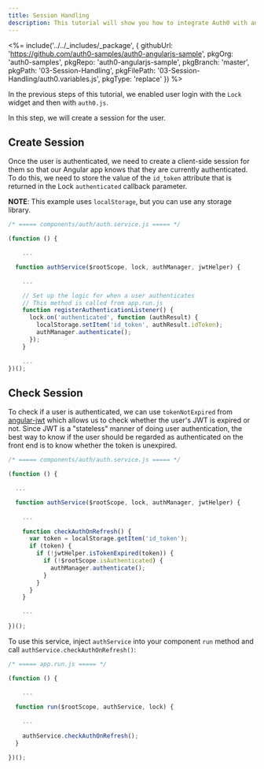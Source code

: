 ```yaml
---
title: Session Handling
description: This tutorial will show you how to integrate Auth0 with angular to add session handling and logout to your web app.
---
```


<%= include('../../_includes/_package', {
  githubUrl: 'https://github.com/auth0-samples/auth0-angularjs-sample',
  pkgOrg: 'auth0-samples',
  pkgRepo: 'auth0-angularjs-sample',
  pkgBranch: 'master',
  pkgPath: '03-Session-Handling',
  pkgFilePath: '03-Session-Handling/auth0.variables.js',
  pkgType: 'replace'
}) %>

In the previous steps of this tutorial, we enabled user login with the `Lock` widget and then with `auth0.js`. 

In this step, we will create a session for the user.

## Create Session

Once the user is authenticated, we need to create a client-side session for them so that our Angular app knows that they are currently authenticated. To do this, we need to store the value of the `id_token` attribute that is returned in the Lock `authenticated` callback parameter.

**NOTE**: This example uses `localStorage`, but you can use any storage library.

```js
/* ===== components/auth/auth.service.js ===== */

(function () {

	...

  function authService($rootScope, lock, authManager, jwtHelper) {

    ...

    // Set up the logic for when a user authenticates
    // This method is called from app.run.js
    function registerAuthenticationListener() {
      lock.on('authenticated', function (authResult) {
        localStorage.setItem('id_token', authResult.idToken);
        authManager.authenticate();
      });
    }

    ...
})();

```

## Check Session

To check if a user is authenticated, we can use `tokenNotExpired` from [angular-jwt](https://github.com/auth0/angular-jwt) which allows us to check whether the user's JWT is expired or not. Since JWT is a "stateless" manner of doing user authentication, the best way to know if the user should be regarded as authenticated on the front end is to know whether the token is unexpired.

```js
/* ===== components/auth/auth.service.js ===== */

(function () {

  ...

  function authService($rootScope, lock, authManager, jwtHelper) {
  
	...

    function checkAuthOnRefresh() {
      var token = localStorage.getItem('id_token');
      if (token) {
        if (!jwtHelper.isTokenExpired(token)) {
          if (!$rootScope.isAuthenticated) {
            authManager.authenticate();
          }
        }
      }
    }

    ...
	
})();
```

To use this service, inject `authService` into your component `run` method and call `authService.checkAuthOnRefresh()`:

```js
/* ===== app.run.js ===== */

(function () {

	...

  function run($rootScope, authService, lock) {
  
    ...
	
    authService.checkAuthOnRefresh();
  }

})();
```


